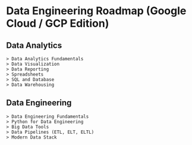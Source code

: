 # Data Engineering Roadmap (Google Cloud / GCP Edition)

## Data Analytics
    > Data Analytics Fundamentals
    > Data Visualization
    > Data Reporting
    > Spreadsheets
    > SQL and Database
    > Data Warehousing

## Data Engineering 
    > Data Engineering Fundamentals
    > Python for Data Engineering
    > Big Data Tools
    > Data Pipelines (ETL, ELT, ELTL)
    > Modern Data Stack